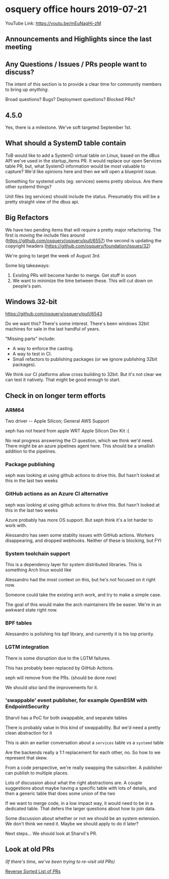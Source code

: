 # osquery office hours 2019-07-21

YouTube Link: https://youtu.be/mEuNaqHi-zM

## Announcements and Highlights since the last meeting

## Any Questions / Issues / PRs people want to discuss?

The intent of this section is to provide a clear time for community
members to bring up _anything_.

Broad questions? Bugs? Deployment questions? Blocked PRs?

## 4.5.0

Yes, there is a milestone. We've soft targeted September 1st.

## What should a SystemD table contain

ToB would like to add a SystemD virtual table on Linux, based on the
dBus API we've used in the startup_items PR. It would replace our open
Services table PR, but, what SystemD information would be most
valuable to capture? We'd like opinions here and then we will open a
blueprint issue.

Something for systemd units (eg: services) seems pretty obvious. Are
there other systemd things?

Unit files (eg services) should include the status. Presumably this
will be a pretty straight view of the dbus api.

## Big Refactors

We have two pending items that will require a pretty major
refactoring. The first is moving the include files around
(https://github.com/osquery/osquery/pull/6557) the second is updating
the copyright headers
(https://github.com/osquery/foundation/issues/32)

We're going to target the week of August 3rd.

Some big takeaways:
1. Existing PRs will become harder to merge. Get stuff in soon
2. We want to minimize the time between these. This will cut down on
   people's pain.


## Windows 32-bit

https://github.com/osquery/osquery/pull/6543

Do we want this? There's some interest. There's been windows 32bit
machines for sale in the last handful of years.

"Missing parts" include:
- A way to enforce the casting.
- A way to test in CI.
- Small refactors to publishing packages (or we ignore publishing
  32bit packages).

We think our CI platforms allow cross building to 32bit. But it's not
clear we can test it natively. That might be good enough to start.


## Check in on longer term efforts

### ARM64

Two driver -- Apple Silicon; General AWS Support
 
seph has not heard from apple WRT Apple Silicon Dev Kit :(
 
No real progress answering the CI question, which we think we'd
need. There might be an azure pipelines agent here. This should be a
smallish addition to the pipelines.

### Package publishing

seph was looking at using github actions to drive this. But hasn't
looked at this in the last two weeks

### GitHub actions as an Azure CI alternative

seph was looking at using github actions to drive this. But hasn't
looked at this in the last two weeks

Azure probably has more OS support. But seph think it's a lot harder
to work with.

Alessandro has seen some stablity issues with GitHub actions. Workers
disappearing, and dropped webhooks. Neither of these is blocking, but
FYI

### System toolchain support

This is a dependency layer for system distributed libraries. This is
something Arch linux would like

Alessandro had the most context on this, but he's not focused on it
right now.

Someone could take the existing arch work, and try to make a simple
case.

The goal of this would make the arch maintainers life be easier. We're
in an awkward state right now.

### BPF tables

Alessandro is polishing his bpf library, and currently it is his top
priority.

### LGTM integration

There is some disruption due to the LGTM failures.

This has probably been replaced by GitHub Actions.

seph will remove from the PRs. (should be done now)

We should _also_ land the improvements for it.

### 'swappable' event publisher, for example OpenBSM with EndpointSecurity

Sharvil has a PoC for both swappable, and separate tables

There is probably value in this kind of swappability. But we'd need a
pretty clean abstraction for it

This is akin an earlier conversation about a `services` table vs a
`systemd` table

Are the backends really a 1:1 replacement for each other, no. So how
to we represent that skew.

From a code perspective, we're really swapping the subscriber. A
publisher can publish to multiple places.

Lots of discussion about what the right abstractions are. A couple
suggestions about maybe having a specific table with lots of details,
and then a generic table that does some union of the two

If we want to merge code, in a low impact way, it would need to be in
a dedicated table. That defers the larger questions about how to join
data.

Some discussion about whether or not we should be an system
extension. We don't think we need it. Maybe we should apply to do it
later?

Next steps... We should look at Sharvil's PR.

## Look at old PRs 

_(If there's time, we've been trying to re-visit old PRs)_

[Reverse Sorted List of PRs](https://github.com/osquery/osquery/pulls?q=is%3Apr+is%3Aopen+sort%3Acreated-asc)
